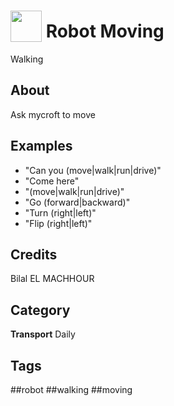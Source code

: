 # <img src="https://raw.githack.com/FortAwesome/Font-Awesome/master/svgs/solid/robot.svg" card_color="#FF0000" width="50" height="50" style="vertical-align:bottom"/> Robot Moving
Walking

## About
Ask mycroft to move

## Examples
* "Can you (move|walk|run|drive)"
* "Come here"
* "(move|walk|run|drive)"
* "Go (forward|backward)"
* "Turn (right|left)"
* "Flip (right|left)"

## Credits
Bilal EL MACHHOUR

## Category
**Transport**
Daily

## Tags
##robot
##walking
##moving

